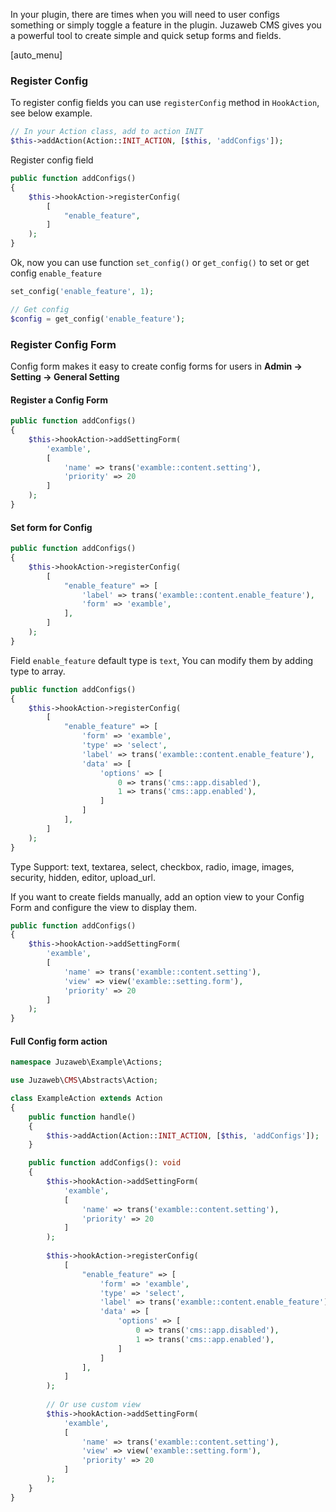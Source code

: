 In your plugin, there are times when you will need to user configs something or simply toggle a feature in the plugin. Juzaweb CMS gives you a powerful tool to create simple and quick setup forms and fields.

[auto_menu]

### Register Config
To register config fields you can use `registerConfig` method in `HookAction`, see below example.
```php
// In your Action class, add to action INIT
$this->addAction(Action::INIT_ACTION, [$this, 'addConfigs']);
```

Register config field
```php
public function addConfigs()
{
    $this->hookAction->registerConfig(
        [
            "enable_feature",
        ]
    );
}
```
Ok, now you can use function `set_config()` or `get_config()` to set or get config `enable_feature`

```php
set_config('enable_feature', 1);

// Get config
$config = get_config('enable_feature');
```

### Register Config Form
Config form makes it easy to create config forms for users in **Admin -> Setting -> General Setting**

#### Register a Config Form
```php
public function addConfigs()
{
    $this->hookAction->addSettingForm(
        'examble',
        [
            'name' => trans('examble::content.setting'),
            'priority' => 20
        ]
    );
}
```

#### Set form for Config
```php
public function addConfigs()
{
    $this->hookAction->registerConfig(
        [
            "enable_feature" => [
                'label' => trans('examble::content.enable_feature'),
                'form' => 'examble',
            ],
        ]
    );
}
```
Field `enable_feature` default type is `text`, You can modify them by adding type to array.

```php
public function addConfigs()
{
    $this->hookAction->registerConfig(
        [
            "enable_feature" => [
                'form' => 'examble',
                'type' => 'select',
                'label' => trans('examble::content.enable_feature'),
                'data' => [
                    'options' => [
                        0 => trans('cms::app.disabled'),
                        1 => trans('cms::app.enabled'),
                    ]
                ]
            ],
        ]
    );
}
```
Type Support: text, textarea, select, checkbox, radio, image, images, security, hidden, editor, upload_url.

If you want to create fields manually, add an option view to your Config Form and configure the view to display them.

```php
public function addConfigs()
{
    $this->hookAction->addSettingForm(
        'examble',
        [
            'name' => trans('examble::content.setting'),
            'view' => view('examble::setting.form'),
            'priority' => 20
        ]
    );
}
```

#### Full Config form action
```php
namespace Juzaweb\Example\Actions;

use Juzaweb\CMS\Abstracts\Action;

class ExampleAction extends Action
{
    public function handle()
    {
        $this->addAction(Action::INIT_ACTION, [$this, 'addConfigs']);
    }

    public function addConfigs(): void
    {
        $this->hookAction->addSettingForm(
            'examble',
            [
                'name' => trans('examble::content.setting'),
                'priority' => 20
            ]
        );
        
        $this->hookAction->registerConfig(
            [
                "enable_feature" => [
                    'form' => 'examble',
                    'type' => 'select',
                    'label' => trans('examble::content.enable_feature'),
                    'data' => [
                        'options' => [
                            0 => trans('cms::app.disabled'),
                            1 => trans('cms::app.enabled'),
                        ]
                    ]
                ],
            ]
        );
        
        // Or use custom view
        $this->hookAction->addSettingForm(
            'examble',
            [
                'name' => trans('examble::content.setting'),
                'view' => view('examble::setting.form'),
                'priority' => 20
            ]
        );
    }
}
```

